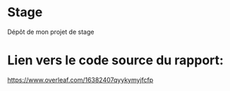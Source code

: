 # Stage

Dépôt de mon projet de stage

# Lien vers le code source du rapport: 

https://www.overleaf.com/16382407qyykymyjfcfp
